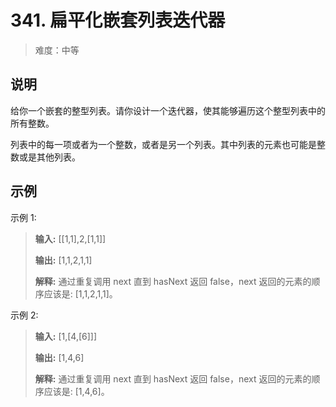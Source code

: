 # 341. 扁平化嵌套列表迭代器

> 难度：中等

## 说明

给你一个嵌套的整型列表。请你设计一个迭代器，使其能够遍历这个整型列表中的所有整数。

列表中的每一项或者为一个整数，或者是另一个列表。其中列表的元素也可能是整数或是其他列表。

## 示例

示例 1:

> **输入:** [[1,1],2,[1,1]]
>
> **输出:** [1,1,2,1,1]
>
> **解释:** 通过重复调用 next 直到 hasNext 返回 false，next 返回的元素的顺序应该是: [1,1,2,1,1]。

示例 2:

> **输入:** [1,[4,[6]]]
>
> **输出:** [1,4,6]
>
> **解释:** 通过重复调用 next 直到 hasNext 返回 false，next 返回的元素的顺序应该是: [1,4,6]。
